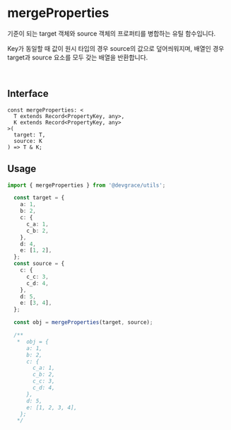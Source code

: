 # mergeProperties

기준이 되는 target 객체와 source 객체의 프로퍼티를 병합하는 유틸 함수입니다.

Key가 동일할 때 값이 원시 타입의 경우 source의 값으로 덮어씌워지며, 배열인 경우 target과 source 요소를 모두 갖는 배열을 반환합니다.

<br />

## Interface
```tsx
const mergeProperties: <
  T extends Record<PropertyKey, any>,
  K extends Record<PropertyKey, any>
>(
  target: T,
  source: K
) => T & K;
```

## Usage
```ts
import { mergeProperties } from '@devgrace/utils';

  const target = {
    a: 1,
    b: 2,
    c: {
      c_a: 1,
      c_b: 2,
    },
    d: 4,
    e: [1, 2],
  };
  const source = {
    c: {
      c_c: 3,
      c_d: 4,
    },
    d: 5,
    e: [3, 4],
  };

  const obj = mergeProperties(target, source);

  /**
   *  obj = {
      a: 1,
      b: 2,
      c: {
        c_a: 1,
        c_b: 2,
        c_c: 3,
        c_d: 4,
      },
      d: 5,
      e: [1, 2, 3, 4],
    };
   */
```